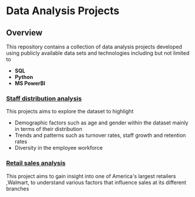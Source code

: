 # Data Analysis Projects
## Overview
This repository contains a collection of data analysis projects developed using publicly available data sets and technologies including but not limited to
- **SQL**
- **Python**
- **MS PowerBI**

### [Staff distribution analysis](https://github.com/aghee/data_analytics_projects/tree/main/staff-distribution-sql-powerbi)
This projects aims to explore the dataset to highlight
- Demographic factors such as age and gender within the dataset mainly in terms of their distribution
- Trends and patterns such as turnover rates, staff growth and retention rates
- Diversity in the employee workforce

### [Retail sales analysis](https://github.com/aghee/data_analytics_projects/tree/main/retail-sales-analysis)
This project aims to gain insight into one of America's largest retailers ,Walmart, to understand various factors that influence sales at its different branches
